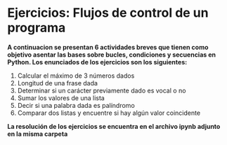 # Ejercicios: Flujos de control de un programa

**A continuacion se presentan 6 actividades breves que tienen como objetivo asentar las bases sobre bucles, condiciones y secuencias en Python. Los enunciados de los ejercicios son los siguientes:** 


1. Calcular el máximo de 3 números dados
2. Longitud de una frase dada
3. Determinar si un carácter previamente dado es vocal o no
4. Sumar los valores de una lista
5. Decir si una palabra dada es palíndromo
6. Comparar dos listas y encuentre si hay algún valor coincidente

**La resolución de los ejercicios se encuentra en el archivo ipynb adjunto en la misma carpeta** 
